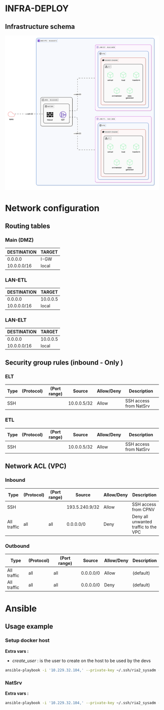 # INFRA-DEPLOY

## Infrastructure schema
![infra_v0.1](assets/infra.svg)
# Network configuration
## Routing tables
### Main (DMZ)

| DESTINATION | TARGET |
| ----------- | ------ |
| 0.0.0.0     | I-GW   |
| 10.0.0.0/16 | local  
### LAN-ETL

| DESTINATION | TARGET   |
| ----------- | -------- |
| 0.0.0.0     | 10.0.0.5 |
| 10.0.0.0/16 | local    |

### LAN-ELT

| DESTINATION | TARGET   |
| ----------- | -------- |
| 0.0.0.0     | 10.0.0.5 |
| 10.0.0.0/16 | local    |

## Security group rules (inbound - Only )
### ELT

| Type | (Protocol) | (Port range) | Source      | Allow/Deny | Description            |
| ---- | ---------- | ------------ | ----------- | ---------- | ---------------------- |
| SSH  |            |              | 10.0.0.5/32 | Allow      | SSH access from NatSrv |
### ETL

| Type | (Protocol) | (Port range) | Source      | Allow/Deny | Description            |
| ---- | ---------- | ------------ | ----------- | ---------- | ---------------------- |
| SSH  |            |              | 10.0.0.5/32 | Allow      | SSH access from NatSrv |
## Network ACL (VPC)

### Inbound

| Type        | (Protocol) | (Port range) | Source         | Allow/Deny | Description                          |
| ----------- | ---------- | ------------ | -------------- | ---------- | ------------------------------------ |
| SSH         |            |              | 193.5.240.9/32 | Allow      | SSH access  from CPNV                |
| All traffic | all        | all          | 0.0.0.0/0      | Deny       | Deny all unwanted traffic to the VPC |

### Outbound

| Type        | (Protocol) | (Port range) | Source    | Allow/Deny | Description |
| ----------- | ---------- | ------------ | --------- | ---------- | ----------- |
| All traffic | all        | all          | 0.0.0.0/0 | Allow      | (default)   |
| All traffic | all        | all          | 0.0.0.0/0 | Deny       | (default)   |

# Ansible
## Usage example
### Setup docker host
**Extra vars :**
- *create_user* : is the user to create on the host to be used by the devs
```bash
ansible-playbook -i '10.229.32.104,' --private-key ~/.ssh/ria2_sysadm --user root install_ansible.yml -e 'create_user=elt'
```

### NatSrv
**Extra vars :**
```bash
ansible-playbook -i '10.229.32.104,' --private-key ~/.ssh/ria2_sysadm --user root natsrv.yml -e 'ssh_keys=["key1", "key2"...]'
```